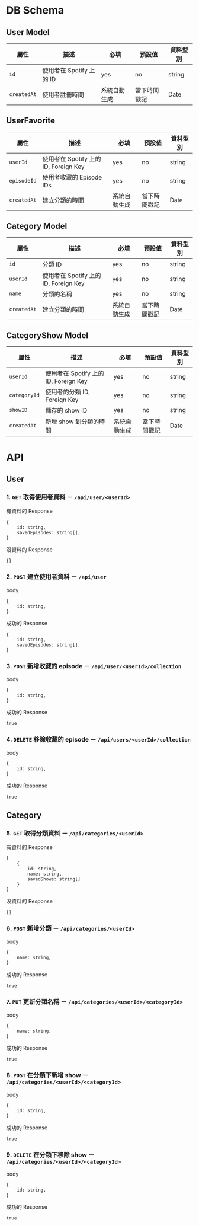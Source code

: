 # DB Schema
## User Model
| 屬性 | 描述 | 必填 | 預設值 | 資料型別 |
| --- | --- | --- | --- | --- |
| `id` | 使用者在 Spotify 上的 ID | yes | no | string |
| `createdAt` | 使用者註冊時間 | 系統自動生成 | 當下時間戳記 | Date |

## UserFavorite
| 屬性 | 描述 | 必填 | 預設值 | 資料型別 |
| --- | --- | --- | --- | --- |
| `userId` | 使用者在 Spotify 上的 ID, Foreign Key | yes | no | string |
| `episodeId` | 使用者收藏的 Episode IDs | yes | no | string |
| `createdAt` | 建立分類的時間 | 系統自動生成 | 當下時間戳記 | Date |	

## Category Model
| 屬性 | 描述 | 必填 | 預設值 | 資料型別 |
| --- | --- | --- | --- | --- |
| `id` | 分類 ID | yes | no | string |
| `userId` | 使用者在 Spotify 上的 ID, Foreign Key | yes | no | string |
| `name` | 分類的名稱 | yes | no | string |
| `createdAt` | 建立分類的時間 | 系統自動生成 | 當下時間戳記 | Date |	

## CategoryShow Model
| 屬性 | 描述 | 必填 | 預設值 | 資料型別 |
| --- | --- | --- | --- | --- |
| `userId` | 使用者在 Spotify 上的 ID, Foreign Key | yes | no | string |
| `categoryId` | 使用者的分類 ID, Foreign Key | yes | no | string |
| `showID` | 儲存的 show ID | yes | no | string |
| `createdAt` | 新增 show 到分類的時間 | 系統自動生成 | 當下時間戳記 | Date |	


# API

## User
### 1. `GET` 取得使用者資料 － `/api/user/<userId>`

有資料的 Response
```
{
    id: string,
    savedEpisodes: string[],
}
```

沒資料的 Response
```
{}
```

### 2. `POST` 建立使用者資料 － `/api/user`

body
```
{
    id: string, 
}
```

成功的 Response
```
{
    id: string,
    savedEpisodes: string[],
}
```

### 3. `POST` 新增收藏的 episode － `/api/user/<userId>/collection`

body
```
{
    id: string, 
}
```
成功的 Response
```
true
```

### 4. `DELETE` 移除收藏的 episode － `/api/users/<userId>/collection`

body
```
{
    id: string, 
}
```
成功的 Response
```
true
```

## Category
### 5. `GET` 取得分類資料 － `/api/categories/<userId>`

有資料的 Response
```
[
    {
        id: string,
        name: string,
        savedShows: string[]
    }
]
```

沒資料的 Response
```
[]
```

### 6. `POST` 新增分類 － `/api/categories/<userId>`

body
```
{
    name: string, 
}
```
成功的 Response
```
true
```

### 7. `PUT` 更新分類名稱 － `/api/categories/<userId>/<categoryId>`

body
```
{
    name: string, 
}
```
成功的 Response
```
true
```

### 8. `POST` 在分類下新增 show － `/api/categories/<userId>/<categoryId>`

body
```
{
    id: string, 
}
```
成功的 Response
```
true
```

### 9. `DELETE` 在分類下移除 show － `/api/categories/<userId>/<categoryId>`

body
```
{
    id: string, 
}
```
成功的 Response
```
true
```

